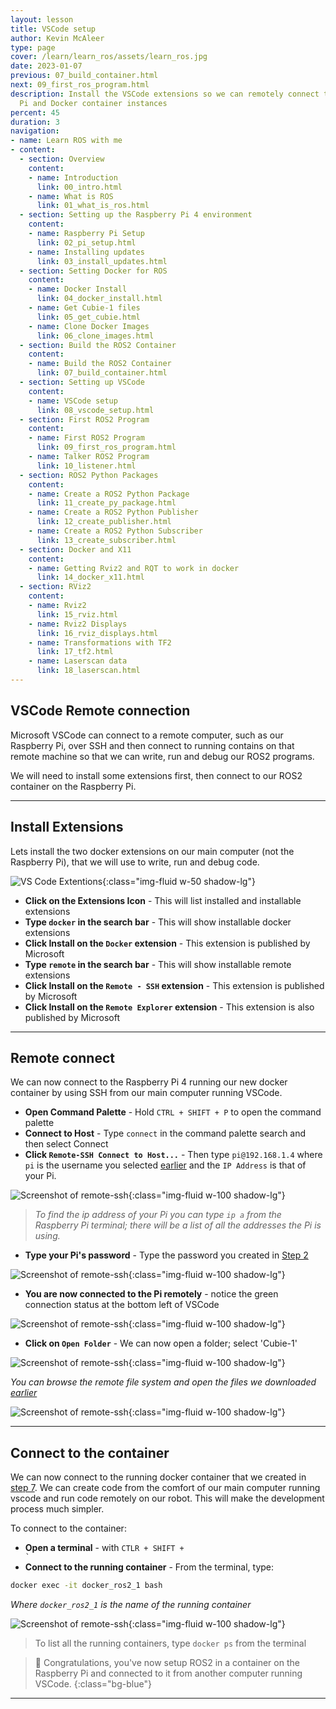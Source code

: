 ```yaml
---
layout: lesson
title: VSCode setup
author: Kevin McAleer
type: page
cover: /learn/learn_ros/assets/learn_ros.jpg
date: 2023-01-07
previous: 07_build_container.html
next: 09_first_ros_program.html
description: Install the VSCode extensions so we can remotely connect to the Raspberry
  Pi and Docker container instances
percent: 45
duration: 3
navigation:
- name: Learn ROS with me
- content:
  - section: Overview
    content:
    - name: Introduction
      link: 00_intro.html
    - name: What is ROS
      link: 01_what_is_ros.html
  - section: Setting up the Raspberry Pi 4 environment
    content:
    - name: Raspberry Pi Setup
      link: 02_pi_setup.html
    - name: Installing updates
      link: 03_install_updates.html
  - section: Setting Docker for ROS
    content:
    - name: Docker Install
      link: 04_docker_install.html
    - name: Get Cubie-1 files
      link: 05_get_cubie.html
    - name: Clone Docker Images
      link: 06_clone_images.html
  - section: Build the ROS2 Container
    content:
    - name: Build the ROS2 Container
      link: 07_build_container.html
  - section: Setting up VSCode
    content:
    - name: VSCode setup
      link: 08_vscode_setup.html
  - section: First ROS2 Program
    content:
    - name: First ROS2 Program
      link: 09_first_ros_program.html
    - name: Talker ROS2 Program
      link: 10_listener.html
  - section: ROS2 Python Packages
    content:
    - name: Create a ROS2 Python Package
      link: 11_create_py_package.html
    - name: Create a ROS2 Python Publisher
      link: 12_create_publisher.html
    - name: Create a ROS2 Python Subscriber
      link: 13_create_subscriber.html
  - section: Docker and X11
    content:
    - name: Getting Rviz2 and RQT to work in docker
      link: 14_docker_x11.html
  - section: RViz2
    content:
    - name: Rviz2
      link: 15_rviz.html
    - name: Rviz2 Displays
      link: 16_rviz_displays.html
    - name: Transformations with TF2
      link: 17_tf2.html
    - name: Laserscan data
      link: 18_laserscan.html
---
```



## VSCode Remote connection

Microsoft VSCode can connect to a remote computer, such as our Raspberry Pi, over SSH and then connect to running contains on that remote machine so that we can write, run and debug our ROS2 programs.

We will need to install some extensions first, then connect to our ROS2 container on the Raspberry Pi.

---

## Install Extensions

Lets install the two docker extensions on our main computer (not the Raspberry Pi), that we will use to write, run and debug code.

![VS Code Extentions](assets/vscode_extensions.png){:class="img-fluid w-50 shadow-lg"}

* **Click on the Extensions Icon** - This will list installed and installable extensions
* **Type `docker` in the search bar** - This will show installable docker extensions
* **Click Install on the `Docker` extension** - This extension is published by Microsoft
* **Type `remote` in the search bar** - This will show installable remote extensions
* **Click Install on the `Remote - SSH` extension** - This extension is published by Microsoft
* **Click Install on the `Remote Explorer` extension** - This extension is also published by Microsoft

---

## Remote connect

We can now connect to the Raspberry Pi 4 running our new docker container by using SSH from our main computer running VSCode.

* **Open Command Palette** - Hold `CTRL + SHIFT + P` to open the command palette
* **Connect to Host** - Type `connect` in the command palette search and then select Connect
* **Click `Remote-SSH Connect to Host...`** - Then type `pi@192.168.1.4` where `pi` is the username you selected [earlier](02_pi_setup#setup-the-sd-card-using-raspberry-pi-imager) and the `IP Address` is that of your Pi.

![Screenshot of remote-ssh](assets/remote_ssh01.png){:class="img-fluid w-100 shadow-lg"}

> *To find the ip address of your Pi you can type `ip a` from the Raspberry Pi terminal; there will be a list
> of all the addresses the Pi is using.*

* **Type your Pi's password** - Type the password you created in [Step 2](02_pi_setup#setup-the-sd-card-using-raspberry-pi-imager)

![Screenshot of remote-ssh](assets/remote_ssh02.png){:class="img-fluid w-100 shadow-lg"}

* **You are now connected to the Pi remotely** - notice the green connection status at the bottom left of VSCode

![Screenshot of remote-ssh](assets/remote_ssh03.png){:class="img-fluid w-100 shadow-lg"}

* **Click on `Open Folder`** -  We can now open a folder; select 'Cubie-1'

![Screenshot of remote-ssh](assets/remote_ssh04.png){:class="img-fluid w-100 shadow-lg"}

*You can browse the remote file system and open the files we downloaded [earlier](05_get_cubie#get-cubie-1-files)*

![Screenshot of remote-ssh](assets/remote_ssh05.jpg){:class="img-fluid w-100 shadow-lg"}

---

## Connect to the container

We can now connect to the running docker container that we created in [step 7](07_build_container#run-the-container). We can create code from the comfort of our main computer running vscode and run code remotely on our robot. This will make the development process much simpler.

To connect to the container:

* **Open a terminal** - with <code>CTLR + SHIFT + `</code>
* **Connect to the running container** - From the terminal, type:

```bash
docker exec -it docker_ros2_1 bash
```

*Where `docker_ros2_1` is the name of the running container*

![Screenshot of remote-ssh](assets/remote_ssh07.png){:class="img-fluid w-100 shadow-lg"}

> To list all the running containers, type `docker ps` from the terminal

> 🎉 Congratulations, you've now setup ROS2 in a container on the Raspberry Pi and connected to it from another computer running VSCode.
{:class="bg-blue"}

---
